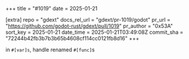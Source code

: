 +++
title = "#1019"
date = 2025-01-21

[extra]
repo = "gdext"
docs_rel_url = "gdext/pr-1019/godot"
pr_url = "https://github.com/godot-rust/gdext/pull/1019"
pr_author = "0x53A"
sort_key = 2025-01-21
date_time = 2025-01-21T03:49:08Z
commit_sha = "72244b42fb3b7b3b65b4608cf114cc0121fb8d16"
+++

in `#[var]s`, handle renamed `#[func]`s

